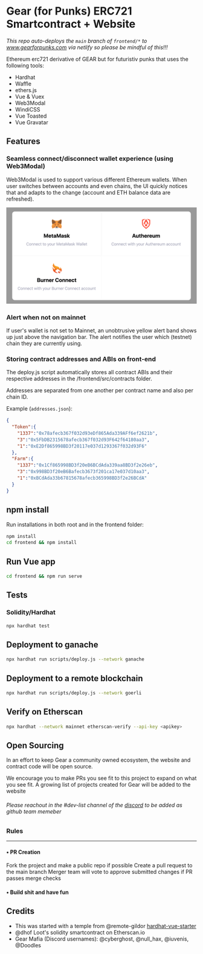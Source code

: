 # Gear (for Punks) ERC721 Smartcontract + Website

*This repo auto-deploys the `main` branch of `frontend/*` to www.gearforpunks.com via netlify so please be mindful of this!!!*

Ethereum erc721 derivative of GEAR but for futuristiv punks that uses the following tools:

- Hardhat
- Waffle
- ethers.js
- Vue & Vuex
- Web3Modal
- WindiCSS
- Vue Toasted
- Vue Gravatar

## Features

### Seamless connect/disconnect wallet experience (using Web3Modal)

Web3Modal is used to support various different Ethereum wallets. When user switches between accounts and even chains, the UI quickly notices that and adapts to the change (account and ETH balance data are refreshed).

![](assets/web3modal.png)

### Alert when not on mainnet

If user's wallet is not set to Mainnet, an unobtrusive yellow alert band shows up just above the navigation bar. The alert notifies the user which (testnet) chain they are currently using.

### Storing contract addresses and ABIs on front-end

The deploy.js script automatically stores all contract ABIs and their respective addresses in the /frontend/src/contracts folder.

Addresses are separated from one another per contract name and also per chain ID.

Example (`addresses.json`):

```json
{
  "Token":{
    "1337":"0x78afecb367f032d93eDf865Ada339AFf6ef2621b",
    "3":"0x5FbDB2315678afecb367f032d93F642f64180aa3",
    "1":"0xE2Df865998BD3f20117e037d1293367f032d93F6"
  },
  "Farm":{
    "1337":"0x1Cf865998BD3f20eB6BCdAda339aa8BD3f2e26eb",
    "3":"0x998BD3f20eB6Bafecb3673f201ca17e037d10aa3",
    "1":"0xBCdAda33b67815678afecb365998BD3f2e26BCdA"
  }
}
```

## npm install

Run installations in both root and in the frontend folder:

```bash
npm install
cd frontend && npm install
```

## Run Vue app

```bash
cd frontend && npm run serve
```

## Tests

### Solidity/Hardhat

```bash
npx hardhat test
```

## Deployment to ganache

```bash
npx hardhat run scripts/deploy.js --network ganache
```

## Deployment to a remote blockchain

```bash
npx hardhat run scripts/deploy.js --network goerli
```

## Verify on Etherscan

```bash
npx hardhat --network mainnet etherscan-verify --api-key <apikey>
```

## Open Sourcing

In an effort to keep Gear a community owned ecosystem, the website and contract code will be open source.

We encourage you to make PRs you see fit to this project to expand on what you see fit.
A growing list of projects created for Gear will be added to the website

###### Please reachout in the #dev-list channel of the [discord](https://discord.gg/rc8bGuyh3Z) to be added as github team memeber 

### Rules
---
 
 #### •  PR Creation
Fork the project and make a public repo if possible
Create a pull request to the main branch
Merger team will vote to approve submitted changes if PR passes merge checks

#### • Build shit and have fun

## Credits
- This was started with a temple from  @remote-gildor [hardhat-vue-starter](https://github.com/remote-gildor/hardhat-vue-starter)
- @dhof Loot's solidity smartcontract on Etherscan.io
- Gear Mafia (Discord usernames): @cyberghost, @null_hax, @iuvenis, @Doodles
